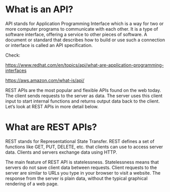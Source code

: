 # What is an API? 

API stands for Application Programming Interface which is a way for two or more computer programs to communicate with each other. 
It is a type of software interface, offering a service to other pieces of software. 
A document or standard that describes how to build or use such a connection or interface is called an API specification.

Check: 

https://www.redhat.com/en/topics/api/what-are-application-programming-interfaces

https://aws.amazon.com/what-is/api/

REST APIs are the most popular and flexible APIs found on the web today. The client sends requests to the server as data. The server uses this client input to start internal functions and returns output data back to the client. Let’s look at REST APIs in more detail below.

# What are REST APIs?

REST stands for Representational State Transfer. REST defines a set of functions like GET, PUT, DELETE, etc. that clients can use to access server data. Clients and servers exchange data using HTTP.

The main feature of REST API is statelessness. 
Statelessness means that servers do not save client data between requests. 
Client requests to the server are similar to URLs you type in your browser to visit a website. 
The response from the server is plain data, without the typical graphical rendering of a web page.



